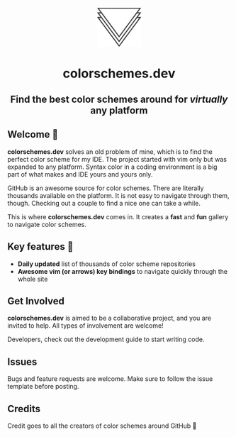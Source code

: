 <p align="center">
  <img alt="colorschemes.dev" src="src/images/logo.svg" width="100" />
</p>
<h1 align="center" style="border:none">
  colorschemes.dev
</h1>
<h2 align="center" style="border:none">
  Find the best color schemes around for <i>virtually</i> any platform
</h2>


## Welcome 🎉

**colorschemes.dev** solves an old problem of mine, which is to find the perfect color scheme for my IDE. The project started with vim only but was expanded to any platform. Syntax color in a coding environment is a big part of what makes and IDE yours and yours only.

GitHub is an awesome source for color schemes. There are literally thousands available on the platform. It is not easy to navigate through them, though. Checking out a couple to find a nice one can take a while.

This is where **colorschemes.dev** comes in. It creates a **fast** and **fun** gallery to navigate color schemes.

## Key features 🚀

- **Daily updated** list of thousands of color scheme repositories
- **Awesome vim (or arrows) key bindings** to navigate quickly through the whole site

## Get Involved

**colorschemes.dev** is aimed to be a collaborative project, and you are invited to help. All types of involvement are welcome!

Developers, check out the development guide to start writing code.

## Issues

Bugs and feature requests are welcome. Make sure to follow the issue template before posting.

## Credits

Credit goes to all the creators of color schemes around GitHub 🎉
